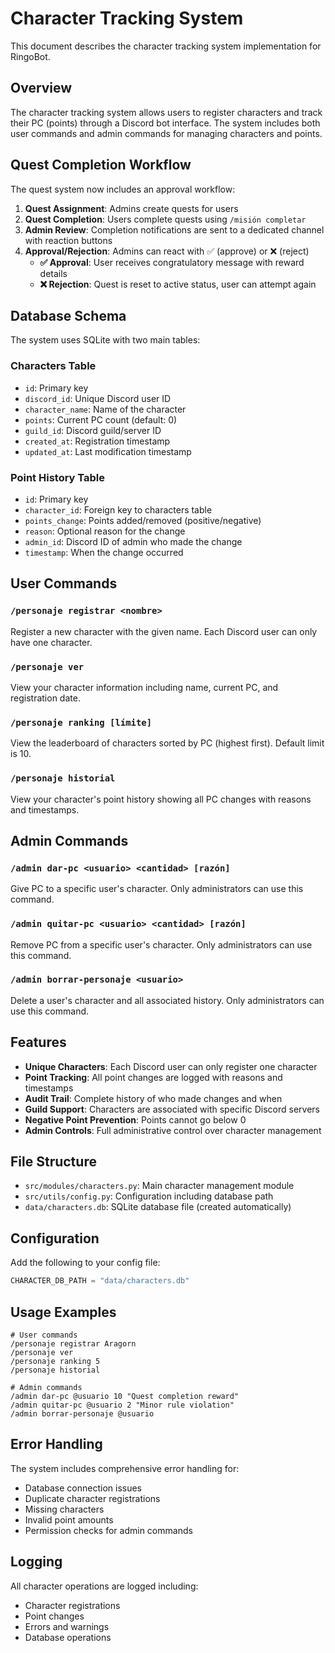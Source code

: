 # Character Tracking System

This document describes the character tracking system implementation for RingoBot.

## Overview

The character tracking system allows users to register characters and track their PC (points) through a Discord bot interface. The system includes both user commands and admin commands for managing characters and points.

## Quest Completion Workflow

The quest system now includes an approval workflow:

1. **Quest Assignment**: Admins create quests for users
2. **Quest Completion**: Users complete quests using `/misión completar`
3. **Admin Review**: Completion notifications are sent to a dedicated channel with reaction buttons
4. **Approval/Rejection**: Admins can react with ✅ (approve) or ❌ (reject)
   - **✅ Approval**: User receives congratulatory message with reward details
   - **❌ Rejection**: Quest is reset to active status, user can attempt again

## Database Schema

The system uses SQLite with two main tables:

### Characters Table
- `id`: Primary key
- `discord_id`: Unique Discord user ID
- `character_name`: Name of the character
- `points`: Current PC count (default: 0)
- `guild_id`: Discord guild/server ID
- `created_at`: Registration timestamp
- `updated_at`: Last modification timestamp

### Point History Table
- `id`: Primary key
- `character_id`: Foreign key to characters table
- `points_change`: Points added/removed (positive/negative)
- `reason`: Optional reason for the change
- `admin_id`: Discord ID of admin who made the change
- `timestamp`: When the change occurred

## User Commands

### `/personaje registrar <nombre>`
Register a new character with the given name. Each Discord user can only have one character.

### `/personaje ver`
View your character information including name, current PC, and registration date.

### `/personaje ranking [límite]`
View the leaderboard of characters sorted by PC (highest first). Default limit is 10.

### `/personaje historial`
View your character's point history showing all PC changes with reasons and timestamps.

## Admin Commands

### `/admin dar-pc <usuario> <cantidad> [razón]`
Give PC to a specific user's character. Only administrators can use this command.

### `/admin quitar-pc <usuario> <cantidad> [razón]`
Remove PC from a specific user's character. Only administrators can use this command.

### `/admin borrar-personaje <usuario>`
Delete a user's character and all associated history. Only administrators can use this command.

## Features

- **Unique Characters**: Each Discord user can only register one character
- **Point Tracking**: All point changes are logged with reasons and timestamps
- **Audit Trail**: Complete history of who made changes and when
- **Guild Support**: Characters are associated with specific Discord servers
- **Negative Point Prevention**: Points cannot go below 0
- **Admin Controls**: Full administrative control over character management

## File Structure

- `src/modules/characters.py`: Main character management module
- `src/utils/config.py`: Configuration including database path
- `data/characters.db`: SQLite database file (created automatically)

## Configuration

Add the following to your config file:
```python
CHARACTER_DB_PATH = "data/characters.db"
```

## Usage Examples

```
# User commands
/personaje registrar Aragorn
/personaje ver
/personaje ranking 5
/personaje historial

# Admin commands
/admin dar-pc @usuario 10 "Quest completion reward"
/admin quitar-pc @usuario 2 "Minor rule violation"
/admin borrar-personaje @usuario
```

## Error Handling

The system includes comprehensive error handling for:
- Database connection issues
- Duplicate character registrations
- Missing characters
- Invalid point amounts
- Permission checks for admin commands

## Logging

All character operations are logged including:
- Character registrations
- Point changes
- Errors and warnings
- Database operations
